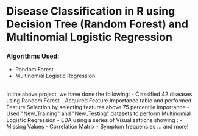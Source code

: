 # Disease Classification in R using Decision Tree (Random Forest) and Multinomial Logistic Regression
### Algorithms Used:
- Random Forest
- Multinomial Logistic Regression
<br>
In the above project, we have done the following:  
- Classified 42 diseases using Random Forest  
- Acquired Feature Importance table and performed Feature Selection by selecting features above 75 percentile importance  
- Used "New_Training" and "New_Testing" datasets to perform Multinomial Logistic Regression   
- EDA using a series of Visualizattions showing :  
  - Missing Values  
  - Correlation Matrix  
  - Symptom frequencies ... and more!
